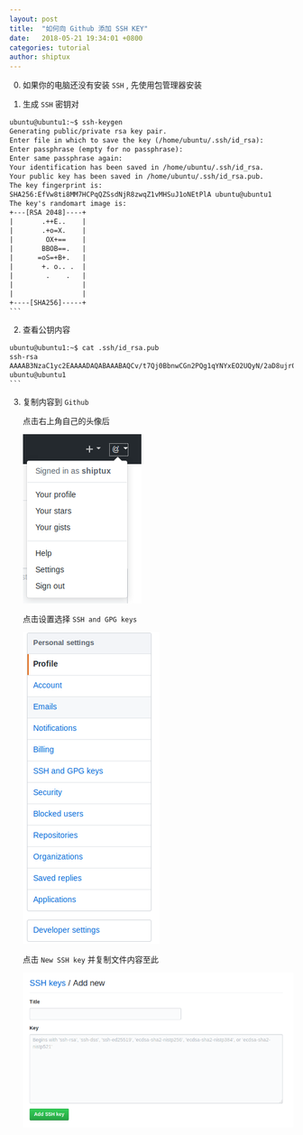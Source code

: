 ```yaml
---
layout: post
title:  "如何向 Github 添加 SSH KEY"
date:   2018-05-21 19:34:01 +0800
categories: tutorial
author: shiptux
---
```


0.  如果你的电脑还没有安装 `SSH` , 先使用包管理器安装

1.  生成 `SSH` 密钥对 

   ```
   ubuntu@ubuntu1:~$ ssh-keygen
   Generating public/private rsa key pair.
   Enter file in which to save the key (/home/ubuntu/.ssh/id_rsa): 
   Enter passphrase (empty for no passphrase): 
   Enter same passphrase again: 
   Your identification has been saved in /home/ubuntu/.ssh/id_rsa.
   Your public key has been saved in /home/ubuntu/.ssh/id_rsa.pub.
   The key fingerprint is:
   SHA256:EfVw8ti8MM7HCPqQZSsdNjR8zwqZ1vMHSuJ1oNEtPlA ubuntu@ubuntu1
   The key's randomart image is:
   +---[RSA 2048]----+
   |       .++E..    |
   |       .+o=X.    |
   |        OX+==    |
   |       BBOB==.   |
   |      =oS=+B+.   |
   |       +. o.. .  |
   |        .    .   |
   |                 |
   |                 |
   +----[SHA256]-----+
   ​```
   ```

   
2.  查看公钥内容

   ```
   ubuntu@ubuntu1:~$ cat .ssh/id_rsa.pub 
   ssh-rsa AAAAB3NzaC1yc2EAAAADAQABAAABAQCv/t7Qj0BbnwCGn2PQg1qYNYxEO2UQyN/2aD8ujr0y0vHHF/0RXp2d4gnZkNTUOZfhnrhTVceT7hi7a+JBXWq7Ceatpy5JW30wmpw2RDtR5yIEDiOLoIFXVtPRSo4BpmDCQGvGw4ihRRuUvltq3LinaWqAPtTStq2xiPyC/ZRNMdHRB9zFMnoDDsZzaQNKvXumpnAmK9KzdFsEdmUpQ3oOMwXAMgMkUVZYscf9LbLCfoDDJK4ThYPb6lSMrFlmXonKJtwdccw2/gMVqWaK1c3fsoOr1nTEjq4tuCOwXNFXEg4fUJrx5ws3zbr0OJ4DCrZSoBNAy9v9WfT+vAA4EZ2V ubuntu@ubuntu1
   ​```
   ```

3. 复制内容到 `Github`

    

   点击右上角自己的头像后

   ![hp](/assets/2018/05/21/hp.png)

   点击设置选择 `SSH and GPG keys` 

   ![ssh](/assets/2018/05/21/ssh.png)

   点击 `New SSH key` 并复制文件内容至此

   ![newkey](/assets/2018/05/21/newkey.png)